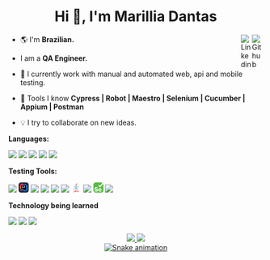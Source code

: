 <h1 align="center">Hi 👋, I'm Marillia Dantas</h1>

<a href="https://github.com/marilliadantas/">
  <img align="right" alt="Github" width="22px" src="https://user-images.githubusercontent.com/50798883/196443439-71fee3b1-2665-451c-a8e0-9d322803b4f7.png" />
</a>
<a href="https://www.linkedin.com/in/marilliadantas/">
  <img align="right" alt="Linkedin" width="22px" src="https://cdn.jsdelivr.net/gh/devicons/devicon/icons/linkedin/linkedin-original.svg" />
</a>

- 🌎 I'm **Brazilian.**

- I am a **QA Engineer.**

- 🔭 I currently work with manual and automated web, api and mobile testing.

- 🌱 Tools I know **Cypress | Robot | Maestro | Selenium | Cucumber | Appium | Postman**

- 💡 I try to collaborate on new ideas.


**Languages:**  

<code><img height="20" src="https://cdn.jsdelivr.net/gh/devicons/devicon/icons/javascript/javascript-original.svg"></code>
<code><img height="20" src="https://cdn.jsdelivr.net/gh/devicons/devicon/icons/css3/css3-original.svg"></code>
<code><img height="20" src="https://cdn.jsdelivr.net/gh/devicons/devicon/icons/html5/html5-original.svg"></code>
<code><img height="20" src="https://icons.iconarchive.com/icons/papirus-team/papirus-apps/256/python-icon.png"></code>
<code><img height="20" src="https://www.svgrepo.com/show/184143/java.svg"></code>
<br/>
<div>

**Testing Tools:**  

<code><img height="20" src="https://cdn.jsdelivr.net/gh/devicons/devicon/icons/vscode/vscode-original.svg"></code>
<code><img height="20" src="https://raw.githubusercontent.com/tandpfun/skill-icons/59059d9d1a2c092696dc66e00931cc1181a4ce1f/icons/Idea-Dark.svg"></code>
<code><img height="20" src="https://cdn.jsdelivr.net/gh/devicons/devicon/icons/git/git-original.svg"></code>
<code><img height="20" src="https://cdn.worldvectorlogo.com/logos/postman.svg"></code>
<code><img height="20" src="https://www.svgrepo.com/show/374049/robotframework.svg"></code>
<code><img height="20" src="https://asset.brandfetch.io/idIq_kF0rb/idv3zwmSiY.jpeg"></code>
<code><img height="20" src="https://raw.githubusercontent.com/devicons/devicon/1119b9f84c0290e0f0b38982099a2bd027a48bf1/icons/java/java-original-wordmark.svg"></code>
<code><img height="20" src="https://www.svgrepo.com/show/353625/cucumber.svg"></code>
<code><img height="20" src="https://raw.githubusercontent.com/tandpfun/skill-icons/59059d9d1a2c092696dc66e00931cc1181a4ce1f/icons/Selenium.svg"></code>
<code><img height="20" src="https://junit.org/junit5/assets/img/junit5-logo.png"></code>
<br/>
<div>
  
**Technology being learned**

<code><img height="20" src="https://cdn.worldvectorlogo.com/logos/appium.svg"></code>
<code><img height="20" src="https://upload.wikimedia.org/wikipedia/commons/e/ef/K6-logo.svg"></code>
<code><img height="20" src="https://2384395183-files.gitbook.io/~/files/v0/b/gitbook-x-prod.appspot.com/o/spaces%2Fn5KVIOjVkVjYRyVWZ0yT%2Ficon%2FiWOlXXbwVTJ9BL1NdnUu%2Ficon-w-bg.svg?alt=media&token=db2884aa-e09e-4296-b8c7-ac8f1c709343"></code>

<div align="center">
  <a href="https://github.com/marilliadantas"><img height="180em" src="https://github-readme-stats.vercel.app/api?username=marilliadantas&show_icons=true&theme=tokyonight&include_all_commits=true&count_private=true"/>
    <img height="180em" src="https://github-readme-stats.vercel.app/api/top-langs/?username=marilliadantas&layout=compact&langs_count=7&theme=tokyonight"/>
</div>

<div align="center">
  <img src="https://github.com/marilliadantas/rafaballerini/blob/output/github-contribution-grid-snake.svg" alt="Snake animation">
</div>
